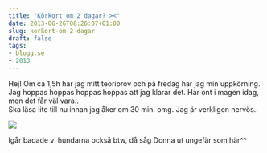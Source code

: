 ```yaml
---
title: "Körkort om 2 dagar? ><"
date: 2013-06-26T08:26:07+01:00
slug: korkort-om-2-dagar
draft: false
tags:
- blogg.se
- 2013
---
```

Hej! Om ca 1,5h har jag mitt teoriprov och på fredag har jag min uppkörning. Jag hoppas hoppas hoppas hoppas att jag klarar det. Har ont i magen idag, men det får väl vara..  
Ska läsa lite till nu innan jag åker om 30 min. omg. Jag är verkligen nervös..

![](/assets/images/blogg.se/hudddd_5192400c9606ee5da509fa15.jpg)

Igår badade vi hundarna också btw, då såg Donna ut ungefär som här^^